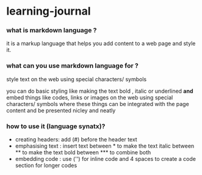 # learning-journal

### what is markdown language ?
it is a markup language that helps you add content to a web page and style it.

### what can you use markdown language for ?
style text on the web using special characters/ symbols

you can do basic styling like making the text bold , italic or underlined
**and** embed things like codes, links or images on the web using special characters/ symbols
where these things can be integrated with the page content and be presented nicley and neatly


### how to use it (language synatx)?
* creating headers: add (#) before the header text 
* emphasising text : insert text between * to make the text italic
                      between ** to make the text bold
                      between *** to combine both
* embedding code : use ('') for inline code and 4 spaces to create a code section for longer codes 

